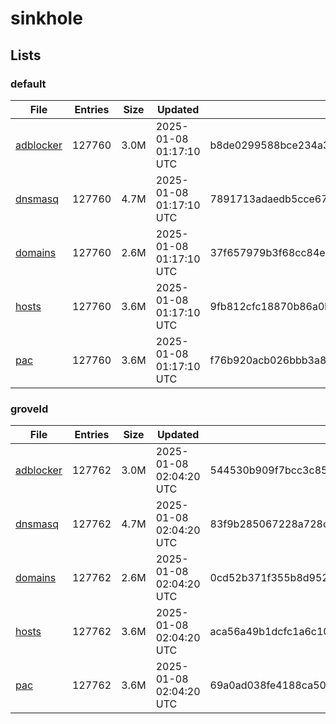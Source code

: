 # sinkhole

## Lists

### default

|File|Entries|Size|Updated|Hash|
|-|-|-|-|-|
|[adblocker](https://raw.githubusercontent.com/groveld/sinkhole/lists/default/adblocker.txt)|127760|3.0M|2025-01-08 01:17:10 UTC|b8de0299588bce234a3bbd6ec181d979ccd400e9831ecb4057533eadfc74605d|
|[dnsmasq](https://raw.githubusercontent.com/groveld/sinkhole/lists/default/dnsmasq.txt)|127760|4.7M|2025-01-08 01:17:10 UTC|7891713adaedb5cce6728d143384c20317102360a5f63fbd01f522a7ab17527a|
|[domains](https://raw.githubusercontent.com/groveld/sinkhole/lists/default/domains.txt)|127760|2.6M|2025-01-08 01:17:10 UTC|37f657979b3f68cc84e55cf493fec10eaaba00acd2dc91955e7fa182f8832992|
|[hosts](https://raw.githubusercontent.com/groveld/sinkhole/lists/default/hosts.txt)|127760|3.6M|2025-01-08 01:17:10 UTC|9fb812cfc18870b86a0becbf9f713562d9e64f2a3a1a0425996eabdc4e174897|
|[pac](https://raw.githubusercontent.com/groveld/sinkhole/lists/default/pac.txt)|127760|3.6M|2025-01-08 01:17:10 UTC|f76b920acb026bbb3a83a62f89d7fe47e072ad81860947a6328b2836a8cfdac5|

### groveld

|File|Entries|Size|Updated|Hash|
|-|-|-|-|-|
|[adblocker](https://raw.githubusercontent.com/groveld/sinkhole/lists/groveld/adblocker.txt)|127762|3.0M|2025-01-08 02:04:20 UTC|544530b909f7bcc3c8598d9793048ee1eed8e838998d4ef1dc9e9ea133b3c124|
|[dnsmasq](https://raw.githubusercontent.com/groveld/sinkhole/lists/groveld/dnsmasq.txt)|127762|4.7M|2025-01-08 02:04:20 UTC|83f9b285067228a728c7f946d5141748af6fae1e12b137c733fa8eddb145dd76|
|[domains](https://raw.githubusercontent.com/groveld/sinkhole/lists/groveld/domains.txt)|127762|2.6M|2025-01-08 02:04:20 UTC|0cd52b371f355b8d9528c48c7f0f96e70fb09d371f6ef92e44f5019064fb5702|
|[hosts](https://raw.githubusercontent.com/groveld/sinkhole/lists/groveld/hosts.txt)|127762|3.6M|2025-01-08 02:04:20 UTC|aca56a49b1dcfc1a6c109b5efe25cae4e67a768c7b5806bfcb2ac5c7cc0464bd|
|[pac](https://raw.githubusercontent.com/groveld/sinkhole/lists/groveld/pac.txt)|127762|3.6M|2025-01-08 02:04:20 UTC|69a0ad038fe4188ca50f20cafa39f2bd589eb7d64408f944e5c2b5c35459436d|
